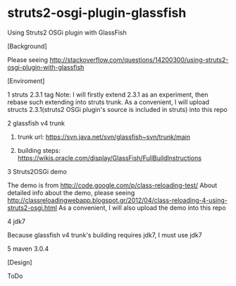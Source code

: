 struts2-osgi-plugin-glassfish
=============================

Using Struts2 OSGi plugin with GlassFish

[Background]

Please seeing http://stackoverflow.com/questions/14200300/using-struts2-osgi-plugin-with-glassfish

[Enviroment]

1 struts 2.3.1 tag
Note: I will firstly extend 2.3.1 as an experiment, then rebase such extending into struts trunk.
As a convenient, I will upload structs 2.3.1(struts2 OSGi plugin's source is included in struts) into this repo

2 glassfish v4 trunk

1) trunk url: https://svn.java.net/svn/glassfish~svn/trunk/main

2) building steps: https://wikis.oracle.com/display/GlassFish/FullBuildInstructions

3 Struts2OSGi demo

The demo is from http://code.google.com/p/class-reloading-test/ 
About detailed info about the demo, please seeing http://classreloadingwebapp.blogspot.gr/2012/04/class-reloading-4-using-struts2-osgi.html
As a convenient, I will also upload the demo into this repo

4 jdk7

Because glassfish v4 trunk's building requires jdk7, I must use jdk7

5 maven 3.0.4

[Design]

ToDo
